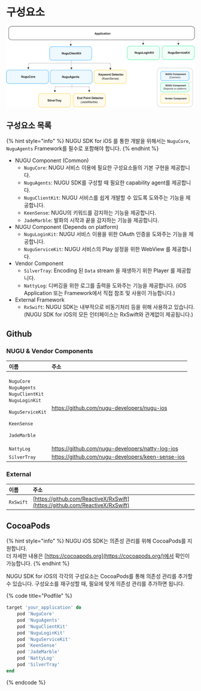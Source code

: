 # 구성요소

![](../../../.gitbook/assets/image%20%287%29.png)

## 구성요소 목록

{% hint style="info" %}
NUGU SDK for iOS 를 통한 개발을 위해서는 `NuguCore`, `NuguAgents` Framework를 필수로 포함해야 합니다.
{% endhint %}

* NUGU Component \(Common\)
  * `NuguCore`: NUGU 서비스 이용에 필요한 구성요소들의 기본 구현을 제공합니다.
  * `NuguAgents`: NUGU SDK를 구성할 때 필요한 capability agent를 제공합니다.
  * `NuguClientKit`: NUGU 서비스를 쉽게 개발할 수 있도록 도와주는 기능을 제공합니다.
  * `KeenSense`: NUGU의 키워드를 감지하는 기능을 제공합니다.
  * `JadeMarble`: 발화의 시작과 끝을 감지하는 기능을 제공합니다.
* NUGU Component \(Depends on platform\)
  * `NuguLoginKit`: NUGU 서비스 이용을 위한 OAuth 인증을 도와주는 기능을 제공합니다.
  * `NuguServiceKit`: NUGU 서비스의 Play 설정을 위한 WebView 를 제공합니다.
* Vendor Component
  * `SilverTray`: Encoding 된 `Data` stream 을 재생하기 위한 Player 를 제공합니다.
  * `NattyLog`: 디버깅을 위한 로그를 출력을 도와주는 기능을 제공합니다. \(iOS Application 또는 Framework에서 직접 참조 및 사용이 가능합니다.\)
* External Framework
  * `RxSwift`: NUGU SDK는 내부적으로 비동기처리 등을 위해 사용하고 있습니다.  \(NUGU SDK for iOS의 모든 인터페이스는 RxSwift와 관계없이 제공됩니다.\)

## Github

### NUGU & Vendor Components

<table>
  <thead>
    <tr>
      <th style="text-align:left">&#xC774;&#xB984;</th>
      <th style="text-align:left">&#xC8FC;&#xC18C;</th>
    </tr>
  </thead>
  <tbody>
    <tr>
      <td style="text-align:left">
        <p><code>NuguCore</code>
          <br /><code>NuguAgents</code>
          <br /><code>NuguClientKit</code>
          <br /><code>NuguLoginKit</code>
        </p>
        <p><code>NuguServiceKit</code>
        </p>
        <p><code>KeenSense</code>
        </p>
        <p><code>JadeMarble</code>
        </p>
      </td>
      <td style="text-align:left"><a href="https://github.com/nugu-developers/nugu-ios">https://github.com/nugu-developers/nugu-ios</a>
      </td>
    </tr>
    <tr>
      <td style="text-align:left"><code>NattyLog</code>
      </td>
      <td style="text-align:left"><a href="https://github.com/nugu-developers/natty-log-ios">https://github.com/nugu-developers/natty-log-ios</a>
      </td>
    </tr>
    <tr>
      <td style="text-align:left"><code>SilverTray</code>
      </td>
      <td style="text-align:left"><a href="https://github.com/nugu-developers/silvertray-iOS">https://github.com/nugu-developers/keen-sense-ios</a>
      </td>
    </tr>
  </tbody>
</table>

### External

| 이름 | 주소 |
| :--- | :--- |
| `RxSwift` | [https://github.com/ReactiveX/RxSwift](https://github.com/ReactiveX/RxSwift) |

## CocoaPods

{% hint style="info" %}
NUGU iOS SDK는 의존성 관리를 위해 CocoaPods를 지원합니다.  
더 자세한 내용은 [https://cocoapods.org](https://cocoapods.org/)에서 확인이 가능합니다.
{% endhint %}

NUGU SDK for iOS의 각각의 구성요소는 CocoaPods를 통해 의존성 관리를 추가할 수 있습니다. 구성요소를 재구성할 때, 필요에 맞게 의존성 관리를 추가하면 됩니다.

{% code title="Podfile" %}
```ruby
target 'your_application' do
    pod 'NuguCore'
    pod 'NuguAgents'
    pod 'NuguClientKit'
    pod 'NuguLoginKit'
    pod 'NuguServiceKit'
    pod 'KeenSense'
    pod 'JadeMarble'
    pod 'NattyLog'
    pod 'SilverTray'
end
```
{% endcode %}


